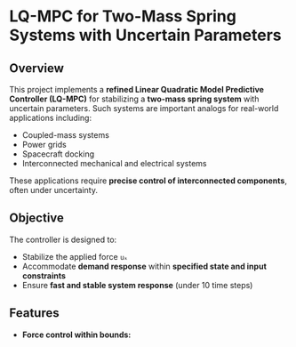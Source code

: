# LQ-MPC for Two-Mass Spring Systems with Uncertain Parameters

## Overview

This project implements a **refined Linear Quadratic Model Predictive Controller (LQ-MPC)** for stabilizing a **two-mass spring system** with uncertain parameters. Such systems are important analogs for real-world applications including:

- Coupled-mass systems  
- Power grids  
- Spacecraft docking  
- Interconnected mechanical and electrical systems

These applications require **precise control of interconnected components**, often under uncertainty.

## Objective

The controller is designed to:

- Stabilize the applied force `uₖ`
- Accommodate **demand response** within **specified state and input constraints**
- Ensure **fast and stable system response** (under 10 time steps)

## Features

- **Force control within bounds:**
